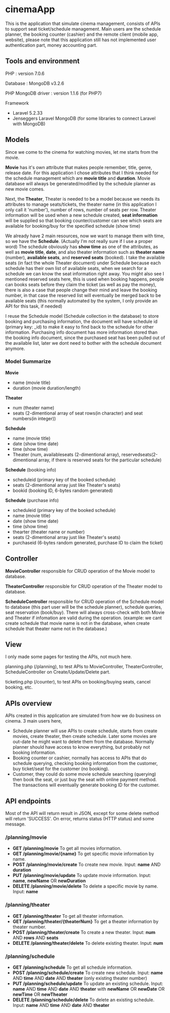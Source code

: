 # cinemaApp

This is the application that simulate cinema management, consists of APIs to support seat ticket/schedule management. Main users are the schedule planner, the booking counter (cashier) and the remote client (mobile app, website), please note that this application still has not implemented user authentication part, money accounting part.

## Tools and environment
PHP         : version 7.0.6

Database    : MongoDB v3.2.6

PHP MongoDB driver  : version 1.1.6 (for PHP7)

Framework
* Laravel 5.2.33
* Jenseggers Laravel MongoDB (for some libraries to connect Laravel with MongoDB)

## Models
Since we come to the cinema for watching movies, let me starts from the movie.

__Movie__ has it's own attribute that makes people remember, title, genre, release date. For this application I chose attributes that I think needed for the schedule management which are __movie title__ and __duration__.
Movie database will always be generated/modified by the schedule planner as new movie comes.

Next, the __Theater__, Theater is needed to be a model because we needs its attributes to manage seats/tickets, the theater name (in this application I only call it 'number'), number of rows, number of seats per row. Theater information will be used when a new schedule created, __seat information__ will be supplied so that booking counter/customer can see which seats are available for booking/buy for the specified schedule (show time)

We already have 2 main resources, now we want to manage them with time, so we have the __Schedule__. (Actually I'm not really sure if I use a proper word) The schedule obviously has __show time__ as one of the attributes, as well as __movie title__, __date__, and also theater information such as __theater name__ (number), __available seats__, and __reserved seats__ (booked). I take the available seats (in fact the whole Theater document) under Schedule because each schedule has their own list of available seats, when we search for a schedule we can know the seat information right away. You might also see I mentioned reserved seats here, this is used when booking happens, people can books seats before they claim the ticket (as well as pay the money), there is also a case that people change their mind and leave the booking number, in that case the reserved list will eventually be merged back to be available seats (this normally automated by the system, I only provide an API for this task, if needed)

I reuse the Schedule model (Schedule collection in the database) to store booking and purchasing information, the document will have schedule id (primary key: _id) to make it easy to find back to the schedule for other information. Purchasing info document has more information stored than the booking info document, since the purchased seat has been pulled out of the available list, later we dont need to bother with the schedule document anymore.

### Model Summarize
__Movie__
  * name (movie title)
  * duration (movie duration/length)

__Theater__
  * num (theater name)
  * seats (2-dimentional array of seat rows(in character) and seat numbers(in integer))

__Schedule__
  * name (movie title)
  * date (show time date)
  * time (show time)
  * Theater (num, availableseats (2-dimentional array), reservedseats(2-dimentional array, if there is reserved seats for the particular schedule)

__Schedule__ (booking info)
  * scheduleid  (primary key of the booked schedule)
  * seats   (2-dimentional array just like Theater's seats)
  * bookid  (booking ID, 6-bytes random generated)

__Schedule__ (purchase info)
  * scheduleid   (primary key of the booked schedule)
  * name  (movie title)
  * date  (show time date)
  * time  (show time)
  * thearter (theater name or number)
  * seats (2-dimentional array just like Theater's seats)
  * purchaseid (6-bytes random generated, purchase ID to claim the ticket)

## Controller
__MovieController__ responsible for CRUD operation of the Movie model to database.
            
__TheaterController__ responsible for CRUD operation of the Theater model to database.

__ScheduleController__ responsible for CRUD operation of the Schedule model to database (this part user will be the schedule planner), schedule queries, seat reservation (book/buy). There will always cross-check with both Movie and Theater if infomation are valid during the operation. (example: we cant create schedule that movie name is not in the database, when create schedule that theater name not in the database.) 



## View
I only made some pages for testing the APIs, not much here.

planning.php (/planning), to test APIs to MovieController, TheaterController, ScheduleController on Create/Update/Delete part.

ticketing.php (/counter), to test APIs on booking/buying seats, cancel booking, etc.


## APIs overview

APIs created in this application are simulated from how we do business on cinema.
3 main users here,
* Schedule planner will use APIs to create schedule, starts from create movies, create theater, then create schedule. Later some movies are out-date he might want to delete them from the database. Normally planner should have access to know everything, but probably not booking information.
* Booking counter or cashier, normally has access to APIs that do schedule querying, checking booking information from the customer, buy ticket/seat for the customer (no booking). 
* Customer, they could do some movie schedule searching (querying) then book the seat, or just buy the seat with online payment method. The transactions will eventually generate booking ID for the customer.

## API endpoints

Most of the API will return result in JSON, except for some delete method will return 'SUCCESS'.
On error, returns status (HTTP status) and some message.

### /planning/movie
   * __GET /planning/movie__          To get all movies information.
   * __GET /planning/movie/{name}__  To get specific movie information by name.
   * __POST /planning/movie/create__ To create new movie. Input: __name__ AND __duration__
   * __PUT /planning/movie/update__ To update movie information. Input: __name__, __newName__ OR __newDuration__ 
   * __DELETE /planning/movie/delete__ To delete a specific movie by name. Input: __name__
   
### /planning/theater
* __GET /planning/theater__ To get all theater information.
* __GET /planning/theater/{theaterNum}__ To get a theater information by theater number.
* __POST /planning/theater/create__ To create a new theater. Input: __num__ AND __rows__ AND __seats__
* __DELETE /planning/theater/delete__ To delete existing theater. Input: __num__

### /planning/schedule
* __GET /planning/schedule__ To get all schedule information.
* __POST /planning/schedule/create__ To create new schedule. Input: __name__ AND __time__ AND __date__ AND __theater__ (only existing theater number)
* __PUT /planning/schedule/update__ To update an existing schedule. Input: __name__ AND __time__ AND __date__ AND __theater__ with __newName__ OR __newDate__ OR __newTime__ OR __newTheater__
* __DELETE /planning/schedule/delete__ To delete an existing schedule. Input: __name__ AND __time__ AND __date__ AND __theater__
